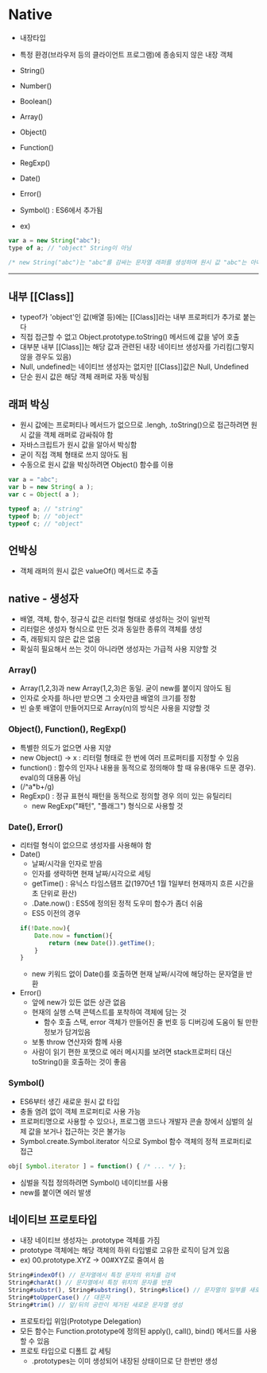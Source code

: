 # Native

- 내장타입
- 특정 환경(브라우저 등의 클라이언트 프로그램)에 종송되지 않은 내장 객체
- String()
- Number()
- Boolean()
- Array()
- Object()
- Function()
- RegExp()
- Date()
- Error()
- Symbol() : ES6에서 추가됨

- ex)
```js
var a = new String("abc");
type of a; // "object" String이 아님

/* new String("abc")는 "abc"를 감싸는 문자열 래퍼를 생성하며 원시 값 "abc"는 아니다 */ 
```
***

## 내부 [[Class]]
- typeof가 'object'인 값(배열 등)에는 [[Class]]라는 내부 프로퍼티가 추가로 붙는다
- 직접 접근할 수 없고 Object.prototype.toString() 메서드에 값을 넣어 호출
- 대부분 내부 [[Class]]는 해당 값과 관련된 내장 네이티브 생성자를 가리킴(그렇지 않을 경우도 있음)
- Null, undefined는 네이티브 생성자는 없지만 [[Class]]값은 Null, Undefined 
- 단순 원시 값은 해당 객체 래퍼로 자동 박싱됨

## 래퍼 박싱
- 원시 값에는 프로퍼티나 메서드가 없으므로 .lengh, .toString()으로 접근하려면 원시 값을 객체 래퍼로 감싸줘야 함
- 자바스크립트가 원시 값을 알아서 박싱함
- 굳이 직접 객체 형태로 쓰지 않아도 됨
- 수동으로 원시 값을 박싱하려면 Object() 함수를 이용
```js
var a = "abc";
var b = new String( a );
var c = Object( a );

typeof a; // "string"
typeof b; // "object"
typeof c; // "object"
```

## 언박싱
- 객체 래퍼의 원시 값은 valueOf() 메서드로 추출

## native - 생성자
- 배열, 객체, 함수, 정규식 값은 리터럴 형태로 생성하는 것이 일반적
- 리터럴은 생성자 형식으로 만든 것과 동일한 종류의 객체를 생성
- 즉, 래핑되지 않은 값은 없음
- 확실히 필요해서 쓰는 것이 아니라면 생성자는 가급적 사용 지양할 것

### Array()
- Array(1,2,3)과 new Array(1,2,3)은 동일. 굳이 new를 붙이지 않아도 됨
- 인자로 숫자를 하나만 받으면 그 숫자만큼 배열의 크기를 정함
- 빈 슬롯 배열이 만들어지므로 Array(n)의 방식은 사용을 지양할 것

### Object(), Function(), RegExp()
- 특별한 의도가 없으면 사용 지양
- new Object() -> x : 리터럴 형태로 한 번에 여러 프로퍼티를 지정할 수 있음
- function() : 함수의 인자나 내용을 동적으로 정의해야 할 때 유용(매우 드문 경우). eval()의 대용품 아님
- (/^a*b+/g)
- RegExp() : 정규 표현식 패턴을 동적으로 정의할 경우 의미 있는 유틸리티
    - new RegExp("패턴", "플래그") 형식으로 사용할 것

### Date(), Error()
- 리터럴 형식이 없으므로 생성자를 사용해야 함
- Date() 
    - 날짜/시각을 인자로 받음
    - 인자를 생략하면 현재 날짜/시각으로 세팅
    - getTime() : 유닉스 타임스탬프 값(1970년 1월 1일부터 현재까지 흐른 시간을 초 단위로 환산)
    - .Date.now() : ES5에 정의된 정적 도우미 함수가 좀더 쉬움
    - ES5 이전의 경우
    ```js
    if(!Date.now){
        Date.now = function(){
            return (new Date()).getTime();
        }
    }
    ```
    - new 키워드 없이 Date()를 호출하면 현재 날짜/시각에 해당하는 문자열을 반환
- Error() 
    - 앞에 new가 있든 없든 상관 없음
    - 현재의 실행 스택 콘텍스트를 포착하여 객체에 담는 것
        - 함수 호출 스택, error 객체가 만들어진 줄 번호 등 디버깅에 도움이 될 만한 정보가 담겨있음
    - 보통 throw 연산자와 함께 사용
    - 사람이 읽기 편한 포맷으로 에러 메시지를 보려면 stack프로퍼티 대신 toString()을 호출하는 것이 좋음

### Symbol()
- ES6부터 생긴 새로운 원시 값 타입
- 충돌 염려 없이 객체 프로퍼티로 사용 가능
- 프로퍼티명으로 사용할 수 있으나, 프로그램 코드나 개발자 콘솔 창에서 심벌의 실제 값을 보거나 접근하는 것은 불가능
- Symbol.create.Symbol.iterator 식으로 Symbol 함수 객체의 정적 프로퍼티로 접근
```js
obj[ Symbol.iterator ] = function() { /* ... */ };
```
- 심벌을 직접 정의하려면 Symbol() 네이티브를 사용
- new를 붙이면 에러 발생

## 네이티브 프로토타입
- 내장 네이티브 생성자는 .prototype 객체를 가짐
- prototype 객체에는 해당 객체의 하위 타입별로 고유한 로직이 담겨 있음
- ex) 00.prototype.XYZ -> 00#XYZ로 줄여서 씀
```js
String#indexOf() // 문자열에서 특정 문자의 위치를 검색
String#charAt() // 문자열에서 특정 위치의 문자를 반환
String#substr(), String#substring(), String#slice() // 문자열의 일부를 새로운 문자열로 추출
String#toUpperCase() // 대문자
String#trim() // 앞/뒤의 공란이 제거된 새로운 문자열 생성
```
- 프로토타입 위임(Prototype Delegation) 
- 모든 함수는 Function.prototype에 정의된 apply(), call(), bind() 메서드를 사용할 수 있음
- 프로토 타입으로 디폴트 값 세팅
    - .prototypes는 이미 생성되어 내장된 상태이므로 단 한번만 생성


